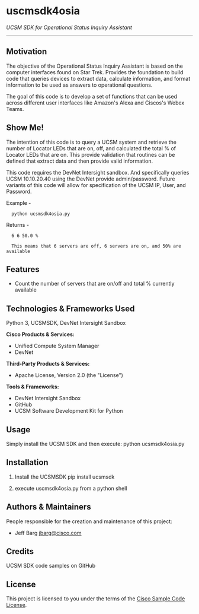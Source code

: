 # uscmsdk4osia

*UCSM SDK for Operational Status Inquiry Assistant*

---

## Motivation

The objective of the Operational Status Inquiry Assistant is based on the computer interfaces found on Star Trek. Provides the foundation to build code that queries devices to extract data, calculate information, and format information to be used as answers to operational questions.

The goal of this code is to develop a set of functions that can be used across different user interfaces like Amazon's Alexa and Ciscos's Webex Teams.

## Show Me!

The intention of this code is to query a UCSM system and retrieve the number of Locator LEDs that are on, off, and calculated the total % of Locator LEDs that are on.  This provide validation that routines can be defined that extract data and then provide valid information.

This code requires the DevNet Intersight sandbox.  And specifically queries UCSM 10.10.20.40 using the DevNet provide admin/password.  Future variants of this code will allow for specification of the UCSM IP, User, and Password.

Example -

      python ucsmsdk4osia.py

Returns -

      6 6 50.0 %

      This means that 6 servers are off, 6 servers are on, and 50% are available

## Features

- Count the number of servers that are on/off and total % currently available

## Technologies & Frameworks Used

Python 3, UCSMSDK, DevNet Intersight Sandbox

**Cisco Products & Services:**

- Unified Compute System Manager
- DevNet

**Third-Party Products & Services:**

- Apache License, Version 2.0 (the "License")

**Tools & Frameworks:**

- DevNet Intersight Sandbox
- GitHub
- UCSM Software Development Kit for Python

## Usage

Simply install the UCSM SDK and then execute: python ucsmsdk4osia.py

## Installation

1. Install the UCSMSDK
    pip install ucsmsdk

2. execute uscmsdk4osia.py from a python shell




## Authors & Maintainers

People responsible for the creation and maintenance of this project:

- Jeff Barg <jbarg@cisco.com>

## Credits

UCSM SDK code samples on GitHub

## License

This project is licensed to you under the terms of the [Cisco Sample
Code License](./LICENSE).
